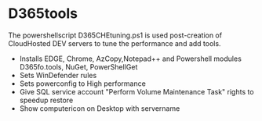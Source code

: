# D365tools
The powershellscript D365CHEtuning.ps1 is used post-creation of CloudHosted DEV servers to tune the performance and add tools.<br>
- Installs EDGE, Chrome, AzCopy,Notepad++ and Powershell modules D365fo.tools, NuGet, PowerShellGet
- Sets WinDefender rules
- Sets powerconfig to High performance
- Give SQL service account "Perform Volume Maintenance Task" rights to speedup restore
- Show computericon on Desktop with servername

